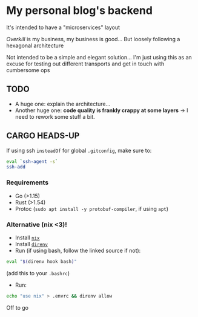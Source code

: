 # My personal blog's backend

It's intended to have a "microservices" layout

_Overkill_ is my business, my business is good... But loosely following a hexagonal architecture

Not intended to be a simple and elegant solution... I'm just using this as an excuse for testing out different transports and get in touch with cumbersome ops

## TODO

-  A huge one: explain the architecture...
-  Another huge one: **code quality is frankly crappy at some layers** -> I need
    to rework some stuff a bit.

## CARGO HEADS-UP

If using ssh `insteadOf` for global `.gitconfig`, make sure to:

```bash
eval `ssh-agent -s`
ssh-add
```

### Requirements

- Go (>1.15)
- Rust (>1.54)
- Protoc (`sudo apt install -y protobuf-compiler`, if using `apt`)

### Alternative (nix <3)!

- Install [`nix`](https://nixos.org/guides/install-nix.html)
- Install [`direnv`](https://direnv.net/docs/hook.html)
- Run (if using bash, follow the linked source if not):
```bash
eval "$(direnv hook bash)"
```
(add this to your `.bashrc`)
- Run:
```bash
echo "use nix" > .envrc && direnv allow
```

Off to go
